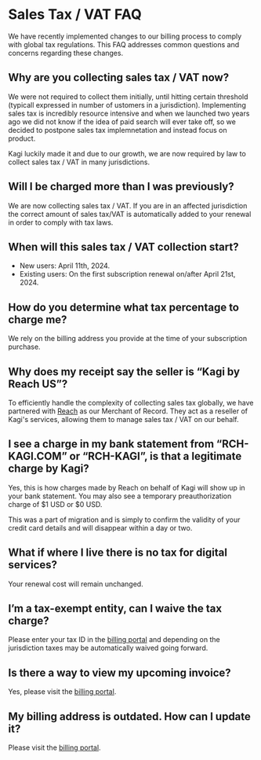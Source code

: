 # Sales Tax / VAT FAQ

We have recently implemented changes to our billing process to comply with global tax regulations. This FAQ addresses common questions and concerns regarding these changes.

## Why are you collecting sales tax / VAT now?
We were not required to collect them initially, until hitting certain threshold (typicall expressed in number of ustomers in a jurisdiction). Implementing sales tax is incredibly resource intensive and when we launched two years ago we did not know if the idea of paid search will ever take off, so we decided to postpone sales tax implemnetation and instead focus on product.

Kagi luckily made it and due to our growth, we are now required by law to collect sales tax / VAT in many jurisdictions.

## Will I be charged more than I was previously?
We are now collecting sales tax / VAT. If you are in an affected jurisdiction the correct amount of sales tax/VAT is automatically added to your renewal in order to comply with tax laws.

## When will this sales tax / VAT collection start?
- New users: April 11th, 2024. 
- Existing users: On the first subscription renewal on/after April 21st, 2024.

## How do you determine what tax percentage to charge me?
We rely on the billing address you provide at the time of your subscription purchase.

## Why does my receipt say the seller is “Kagi by Reach US”?
To efficiently handle the complexity of collecting sales tax globally, we have partnered with [Reach](https://www.withreach.com/) as our Merchant of Record. They act as a reseller of Kagi's services, allowing them to manage sales tax / VAT on our behalf.

## I see a charge in my bank statement from “RCH-KAGI.COM” or “RCH-KAGI”, is that a legitimate charge by Kagi?
Yes, this is how charges made by Reach on behalf of Kagi will show up in your bank statement. You may also see a temporary preauthorization charge of $1 USD or $0 USD. 

This was a part of migration and is simply to confirm the validity of your credit card details and will disappear within a day or two.

## What if where I live there is no tax for digital services?
Your renewal cost will remain unchanged.

## I’m a tax-exempt entity, can I waive the tax charge?
Please enter your tax ID in the [billing portal](https://kagi.com/billing/portal) and depending on the jurisdiction taxes may be automatically waived going forward.

## Is there a way to view my upcoming invoice?
Yes, please visit the [billing portal](https://kagi.com/billing/portal).

## My billing address is outdated. How can I update it?
Please visit the [billing portal](https://kagi.com/billing/portal).
